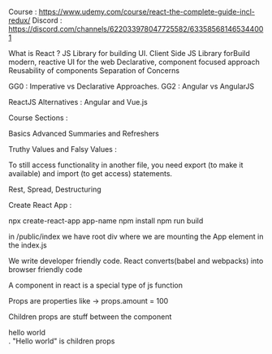 Course : https://www.udemy.com/course/react-the-complete-guide-incl-redux/
Discord : https://discord.com/channels/622033978047725582/633585681465344001

What is React ?
JS Library for building UI.
Client Side JS Library forBuild modern, reactive UI for the web
Declarative, component focused approach
Reusability of components
Separation of Concerns

GG0 : Imperative vs Declarative Approaches.
GG2 : Angular vs AngularJS

ReactJS Alternatives :
Angular and Vue.js

Course Sections :

Basics 
Advanced
Summaries and Refreshers


Truthy Values and Falsy Values :



To still access functionality in another file, you need export (to make it available) and import (to get access) statements.

Rest, Spread, Destructuring


Create React App :

npx create-react-app app-name
npm install
npm run build

in /public/index we have root div where we are mounting the App element in the index.js

We write developer friendly code. React converts(babel and webpacks) into browser friendly code

A component in react is a special type of js function

Props are properties like <Card amount="100"> -> props.amount = 100</Card>

Children props are stuff between the component  <div>hello world</div>. "Hello world" is children props